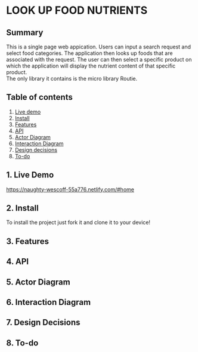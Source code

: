 # LOOK UP FOOD NUTRIENTS

## Summary
This is a single page web appication. Users can input a search request and select food categories. The application then looks up foods that are associated with the request. The user can then select a specific product on which the application will display the nutrient content of that specific product.  
The only library it contains is the micro library Routie.

## Table of contents
1. [Live demo](#1-Live-demo)
2. [Install](#2-Install)
3. [Features](#3-Features)
4. [API](#4-API)
5. [Actor Diagram](#5-Actor-Diagram)
6. [Interaction Diagram](#6-Interaction)
7. [Design decisions](#7-Design-decisions)
8. [To-do](#8-To-do)

## 1. Live Demo
https://naughty-wescoff-55a776.netlify.com/#home

## 2. Install
To install the project just fork it and clone it to your device!


## 3. Features


## 4. API

## 5. Actor Diagram

## 6. Interaction Diagram

## 7. Design Decisions

## 8. To-do